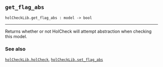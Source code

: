 ## `get_flag_abs`

``` hol4
holCheckLib.get_flag_abs : model -> bool
```

------------------------------------------------------------------------

Returns whether or not HolCheck will attempt abstraction when checking
this model.

### See also

[`holCheckLib.holCheck`](#holCheckLib.holCheck),
[`holCheckLib.set_flag_abs`](#holCheckLib.set_flag_abs)
